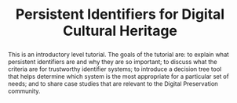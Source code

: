 ---
abstract: 'This is an introductory level tutorial. The goals of the tutorial are:
  to explain what persistent identifiers are and why they are so important; to discuss
  what the criteria are for trustworthy identifier systems; to introduce a decision
  tree tool that helps determine which system is the most appropriate for a particular
  set of needs; and to share case studies that are relevant to the Digital Preservation
  community.'
creators:
- Clark, Jonathan
- Hakala, Juha
- Lunghi, Maurizio
- Ras, Marcel
- van Veenendaal, Remco
date: null
document_url: https://services.phaidra.univie.ac.at/api/object/o:502826/download
grand_parent: iPRES
institutions: []
keywords: []
landing_page_url: https://phaidra.univie.ac.at/o:502826
language: eng
layout: publication
license: CC BY-NC-SA 3.0 AT
notes_url: null
parent: iPRES 2016
publication_type: tutorial
size: 118426
slides_url: null
source_name: iPRES
title: Persistent Identifiers for Digital Cultural Heritage
year: 2016
---
